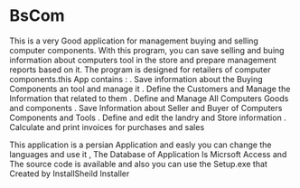 # BsCom

This is a very Good application for  management buying and selling computer components. With this program, you can save selling and buing information about computers tool in the store and prepare management reports based on it. The program is designed for retailers of computer components.this App contains :
 . Save information about the Buying Components an tool and manage it 
 . Define the Customers and Manage the Information that related to them 
 . Define and Manage All Computers Goods and components
 . Save Information about Seller and Buyer of Computers Components and Tools 
 . Define and edit the landry and Store information
 . Calculate and print invoices for purchases and sales
 
This application is a persian Application and easly you can change the languages and use it , The Database of Application Is Micrsoft Access and The source code is available and also you can use the Setup.exe that Created by InstallSheild Installer
